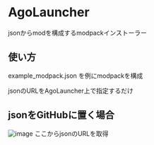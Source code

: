 # AgoLauncher
jsonからmodを構成するmodpackインストーラー

## 使い方
example_modpack.json を例にmodpackを構成

jsonのURLをAgoLauncher上で指定するだけ

## jsonをGitHubに置く場合
![image](https://github.com/user-attachments/assets/1a38eadb-e6fe-48bc-9e39-770ecb582a58)
ここからjsonのURLを取得
